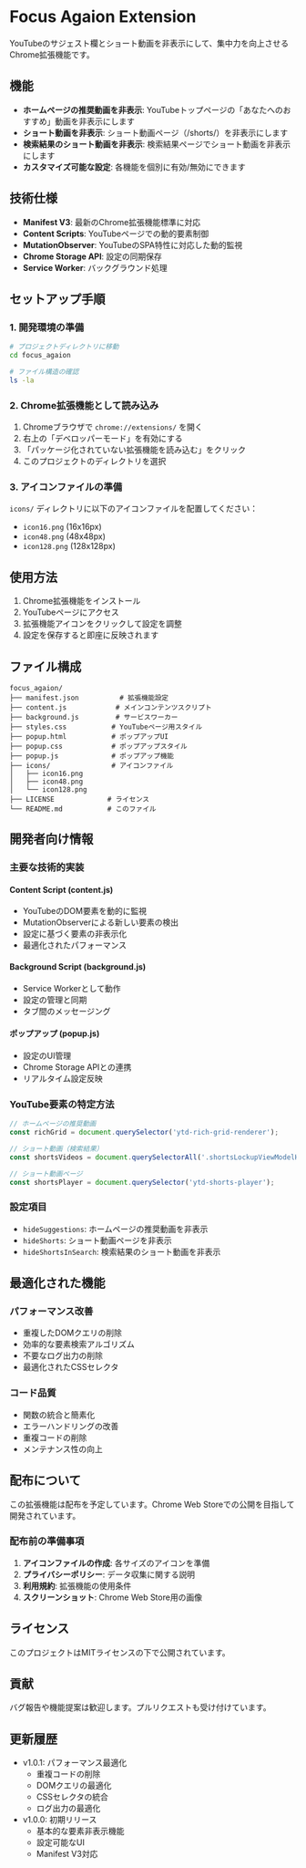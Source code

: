 # Focus Agaion Extension

YouTubeのサジェスト欄とショート動画を非表示にして、集中力を向上させるChrome拡張機能です。

## 機能

- **ホームページの推奨動画を非表示**: YouTubeトップページの「あなたへのおすすめ」動画を非表示にします
- **ショート動画を非表示**: ショート動画ページ（/shorts/）を非表示にします
- **検索結果のショート動画を非表示**: 検索結果ページでショート動画を非表示にします
- **カスタマイズ可能な設定**: 各機能を個別に有効/無効にできます

## 技術仕様

- **Manifest V3**: 最新のChrome拡張機能標準に対応
- **Content Scripts**: YouTubeページでの動的要素制御
- **MutationObserver**: YouTubeのSPA特性に対応した動的監視
- **Chrome Storage API**: 設定の同期保存
- **Service Worker**: バックグラウンド処理

## セットアップ手順

### 1. 開発環境の準備

```bash
# プロジェクトディレクトリに移動
cd focus_agaion

# ファイル構造の確認
ls -la
```

### 2. Chrome拡張機能として読み込み

1. Chromeブラウザで `chrome://extensions/` を開く
2. 右上の「デベロッパーモード」を有効にする
3. 「パッケージ化されていない拡張機能を読み込む」をクリック
4. このプロジェクトのディレクトリを選択

### 3. アイコンファイルの準備

`icons/` ディレクトリに以下のアイコンファイルを配置してください：
- `icon16.png` (16x16px)
- `icon48.png` (48x48px)
- `icon128.png` (128x128px)

## 使用方法

1. Chrome拡張機能をインストール
2. YouTubeページにアクセス
3. 拡張機能アイコンをクリックして設定を調整
4. 設定を保存すると即座に反映されます

## ファイル構成

```
focus_agaion/
├── manifest.json          # 拡張機能設定
├── content.js            # メインコンテンツスクリプト
├── background.js         # サービスワーカー
├── styles.css           # YouTubeページ用スタイル
├── popup.html           # ポップアップUI
├── popup.css            # ポップアップスタイル
├── popup.js             # ポップアップ機能
├── icons/               # アイコンファイル
│   ├── icon16.png
│   ├── icon48.png
│   └── icon128.png
├── LICENSE             # ライセンス
└── README.md           # このファイル
```

## 開発者向け情報

### 主要な技術的実装

#### Content Script (content.js)
- YouTubeのDOM要素を動的に監視
- MutationObserverによる新しい要素の検出
- 設定に基づく要素の非表示化
- 最適化されたパフォーマンス

#### Background Script (background.js)
- Service Workerとして動作
- 設定の管理と同期
- タブ間のメッセージング

#### ポップアップ (popup.js)
- 設定のUI管理
- Chrome Storage APIとの連携
- リアルタイム設定反映

### YouTube要素の特定方法

```javascript
// ホームページの推奨動画
const richGrid = document.querySelector('ytd-rich-grid-renderer');

// ショート動画（検索結果）
const shortsVideos = document.querySelectorAll('.shortsLockupViewModelHost');

// ショート動画ページ
const shortsPlayer = document.querySelector('ytd-shorts-player');
```

### 設定項目

- `hideSuggestions`: ホームページの推奨動画を非表示
- `hideShorts`: ショート動画ページを非表示
- `hideShortsInSearch`: 検索結果のショート動画を非表示

## 最適化された機能

### パフォーマンス改善
- 重複したDOMクエリの削除
- 効率的な要素検索アルゴリズム
- 不要なログ出力の削除
- 最適化されたCSSセレクタ

### コード品質
- 関数の統合と簡素化
- エラーハンドリングの改善
- 重複コードの削除
- メンテナンス性の向上

## 配布について

この拡張機能は配布を予定しています。Chrome Web Storeでの公開を目指して開発されています。

### 配布前の準備事項

1. **アイコンファイルの作成**: 各サイズのアイコンを準備
2. **プライバシーポリシー**: データ収集に関する説明
3. **利用規約**: 拡張機能の使用条件
4. **スクリーンショット**: Chrome Web Store用の画像

## ライセンス

このプロジェクトはMITライセンスの下で公開されています。

## 貢献

バグ報告や機能提案は歓迎します。プルリクエストも受け付けています。

## 更新履歴

- v1.0.1: パフォーマンス最適化
  - 重複コードの削除
  - DOMクエリの最適化
  - CSSセレクタの統合
  - ログ出力の最適化
- v1.0.0: 初期リリース
  - 基本的な要素非表示機能
  - 設定可能なUI
  - Manifest V3対応

